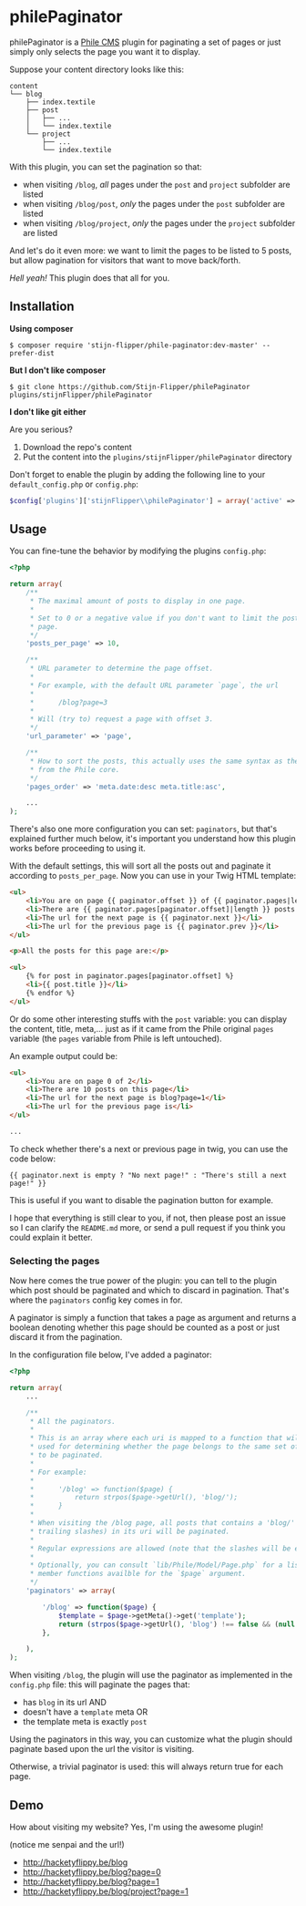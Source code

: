 # philePaginator

philePaginator is a [Phile CMS](http://philecms.com/) plugin for paginating a
set of pages or just simply only selects the page you want it to display.

Suppose your content directory looks like this:

    content
    └── blog
        ├── index.textile
        ├── post
        │   ├── ...
        │   └── index.textile
        └── project
            ├── ...
            └── index.textile

With this plugin, you can set the pagination so that:

- when visiting `/blog`, _all_ pages under the `post` and `project` subfolder
  are listed
- when visiting `/blog/post`, _only_ the pages under the `post` subfolder
  are listed
- when visiting `/blog/project`, _only_ the pages under the `project` subfolder
  are listed

And let's do it even more: we want to limit the pages to be listed to 5 posts,
but allow pagination for visitors that want to move back/forth.

_Hell yeah!_ This plugin does that all for you.


## Installation
**Using composer**

    $ composer require 'stijn-flipper/phile-paginator:dev-master' --prefer-dist

**But I don't like composer**

    $ git clone https://github.com/Stijn-Flipper/philePaginator plugins/stijnFlipper/philePaginator

**I don't like git either**

Are you serious?

1. Download the repo's content
2. Put the content into the `plugins/stijnFlipper/philePaginator` directory

Don't forget to enable the plugin by adding the following line to your
`default_config.php` or `config.php`:

```php
$config['plugins']['stijnFlipper\\philePaginator'] = array('active' => true);
```


## Usage

You can fine-tune the behavior by modifying the plugins `config.php`:

```php
<?php

return array(
    /**
     * The maximal amount of posts to display in one page.
     *
     * Set to 0 or a negative value if you don't want to limit the posts per
     * page.
     */
    'posts_per_page' => 10,

    /**
     * URL parameter to determine the page offset.
     *
     * For example, with the default URL parameter `page`, the url
     *
     *      /blog?page=3
     *
     * Will (try to) request a page with offset 3.
     */
    'url_parameter' => 'page',

    /**
     * How to sort the posts, this actually uses the same syntax as the one
     * from the Phile core.
     */
    'pages_order' => 'meta.date:desc meta.title:asc',

    ...
);
```

There's also one more configuration you can set: `paginators`, but that's
explained further much below, it's important you understand how this plugin
works before proceeding to using it.

With the default settings, this will sort all the posts out and paginate it
according to `posts_per_page`. Now you can use in your Twig HTML template:

```html
<ul>
    <li>You are on page {{ paginator.offset }} of {{ paginator.pages|length - 1}}</li>
    <li>There are {{ paginator.pages[paginator.offset]|length }} posts on this page</li>
    <li>The url for the next page is {{ paginator.next }}</li>
    <li>The url for the previous page is {{ paginator.prev }}</li>
</ul>

<p>All the posts for this page are:</p>

<ul>
    {% for post in paginator.pages[paginator.offset] %}
    <li>{{ post.title }}</li>
    {% endfor %}
</ul>
```

Or do some other interesting stuffs with the `post` variable: you can display
the content, title, meta,&hellip; just as if it came from the Phile original
`pages` variable (the `pages` variable from Phile is left untouched).

An example output could be:

```html
<ul>
    <li>You are on page 0 of 2</li>
    <li>There are 10 posts on this page</li>
    <li>The url for the next page is blog?page=1</li>
    <li>The url for the previous page is</li>
</ul>

...
```

To check whether there's a next or previous page in twig, you can use the code
below:

    {{ paginator.next is empty ? "No next page!" : "There's still a next page!" }}

This is useful if you want to disable the pagination button for example.

I hope that everything is still clear to you, if not, then please post an issue
so I can clarify the `README.md` more, or send a pull request if you think you
could explain it better.


### Selecting the pages

Now here comes the true power of the plugin: you can tell to the plugin which
post should be paginated and which to discard in pagination. That's where the
`paginators` config key comes in for.

A paginator is simply a function that takes a page as argument and returns a
boolean denoting whether this page should be counted as a post or just discard
it from the pagination.

In the configuration file below, I've added a paginator:

```php
<?php

return array(
    ...

    /**
     * All the paginators.
     *
     * This is an array where each uri is mapped to a function that will be
     * used for determining whether the page belongs to the same set of posts
     * to be paginated.
     *
     * For example:
     *
     *      '/blog' => function($page) {
     *          return strpos($page->getUrl(), 'blog/');
     *      }
     *
     * When visiting the /blog page, all posts that contains a 'blog/' (with
     * trailing slashes) in its uri will be paginated.
     *
     * Regular expressions are allowed (note that the slashes will be escaped).
     *
     * Optionally, you can consult `lib/Phile/Model/Page.php` for a list of
     * member functions availble for the `$page` argument.
     */
    'paginators' => array(

        '/blog' => function($page) {
            $template = $page->getMeta()->get('template');
            return (strpos($page->getUrl(), 'blog') !== false && (null === $template || 'post' === $template));
        },

    ),
);
```

When visiting `/blog`, the plugin will use the paginator as implemented in the
`config.php` file: this will paginate the pages that:

- has `blog` in its url AND
- doesn't have a `template` meta OR
- the template meta is exactly `post`

Using the paginators in this way, you can customize what the plugin should
paginate based upon the url the visitor is visiting.

Otherwise, a trivial paginator is used: this will always return true for each
page.


## Demo
How about visiting my website? Yes, I'm using the awesome plugin!

(notice me senpai and the url!)

- <http://hacketyflippy.be/blog>
- <http://hacketyflippy.be/blog?page=0>
- <http://hacketyflippy.be/blog?page=1>
- <http://hacketyflippy.be/blog/project?page=1>
